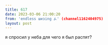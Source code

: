```yaml
---
title: 617
date: 2023-03-06 21:00:20
from: 'endless шизing ⍼' (channel1162404975)
layout: post
---
```


я спросил у неба
для чего я был распят?
